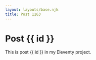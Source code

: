 ```yaml
---
layout: layouts/base.njk
title: Post 1163
---
```


# Post {{ id }}

This is post {{ id }} in my Eleventy project.
